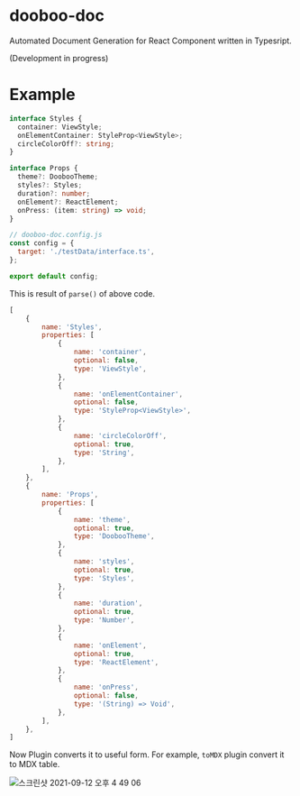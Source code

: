 # dooboo-doc
Automated Document Generation for React Component written in Typesript. 

(Development in progress)

# Example
```ts
interface Styles {
  container: ViewStyle;
  onElementContainer: StyleProp<ViewStyle>;
  circleColorOff?: string;
}

interface Props {
  theme?: DoobooTheme;
  styles?: Styles;
  duration?: number;
  onElement?: ReactElement;
  onPress: (item: string) => void;
}
```

```js
// dooboo-doc.config.js
const config = {
  target: './testData/interface.ts',
};

export default config;
```





This is result of `parse()` of above code.

```js
[
    {
        name: 'Styles',
        properties: [
            {
                name: 'container',
                optional: false,
                type: 'ViewStyle',
            },
            {
                name: 'onElementContainer',
                optional: false,
                type: 'StyleProp<ViewStyle>',
            },
            {
                name: 'circleColorOff',
                optional: true,
                type: 'String',
            },
        ],
    },
    {
        name: 'Props',
        properties: [
            {
                name: 'theme',
                optional: true,
                type: 'DoobooTheme',
            },
            {
                name: 'styles',
                optional: true,
                type: 'Styles',
            },
            {
                name: 'duration',
                optional: true,
                type: 'Number',
            },
            {
                name: 'onElement',
                optional: true,
                type: 'ReactElement',
            },
            {
                name: 'onPress',
                optional: false,
                type: '(String) => Void',
            },
        ],
    },
]
```

Now Plugin converts it to useful form. For example, `toMDX` plugin convert it to MDX table.

![스크린샷 2021-09-12 오후 4 49 06](https://user-images.githubusercontent.com/61503739/132978309-51adc287-bda9-4806-b052-08b441626bc7.png)
